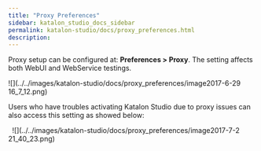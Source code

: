 ```yaml
---
title: "Proxy Preferences" 
sidebar: katalon_studio_docs_sidebar
permalink: katalon-studio/docs/proxy_preferences.html 
description: 
---
```

Proxy setup can be configured at: **Preferences > Proxy**. The setting affects both WebUI and WebService testings. 

![](../../images/katalon-studio/docs/proxy_preferences/image2017-6-29 16_7_12.png)

Users who have troubles activating Katalon Studio due to proxy issues can also access this setting as showed below:

  ![](../../images/katalon-studio/docs/proxy_preferences/image2017-7-2 21_40_23.png)